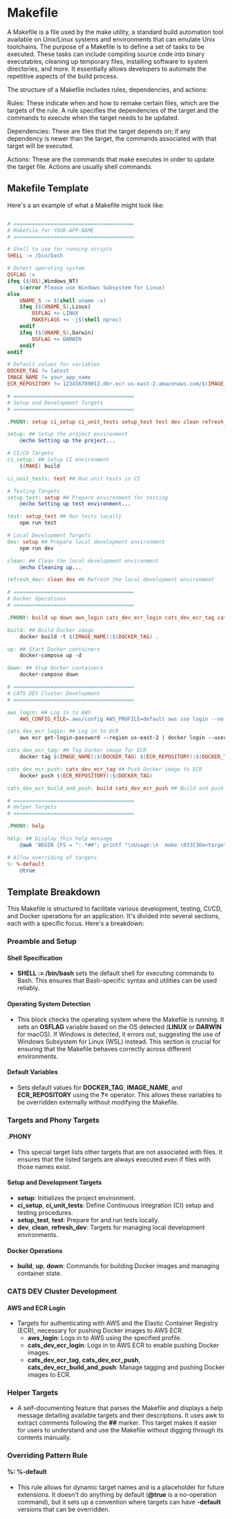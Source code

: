 # Makefile

A Makefile is a file used by the make utility, a standard build automation tool available on Unix/Linux systems and environments that can emulate Unix toolchains. The purpose of a Makefile is to define a set of tasks to be executed. These tasks can include compiling source code into binary executables, cleaning up temporary files, installing software to system directories, and more. It essentially allows developers to automate the repetitive aspects of the build process.

The structure of a Makefile includes rules, dependencies, and actions:

Rules: These indicate when and how to remake certain files, which are the targets of the rule. A rule specifies the dependencies of the target and the commands to execute when the target needs to be updated.

Dependencies: These are files that the target depends on; if any dependency is newer than the target, the commands associated with that target will be executed.

Actions: These are the commands that make executes in order to update the target file. Actions are usually shell commands.

## Makefile Template

Here's a an example of what a Makefile might look like:

```makefile

# =======================================
# Makefile for YOUR-APP-NAME
# =======================================

# Shell to use for running scripts
SHELL := /bin/bash

# Detect operating system
OSFLAG :=
ifeq ($(OS),Windows_NT)
	$(error Please use Windows Subsystem for Linux)
else
	UNAME_S := $(shell uname -s)
	ifeq ($(UNAME_S),Linux)
		OSFLAG += LINUX
		MAKEFLAGS += -j$(shell nproc)
	endif
	ifeq ($(UNAME_S),Darwin)
		OSFLAG += DARWIN
	endif
endif

# Default values for variables
DOCKER_TAG ?= latest
IMAGE_NAME ?= your_app_name
ECR_REPOSITORY ?= 123456789012.dkr.ecr.us-east-2.amazonaws.com/$(IMAGE_NAME)

# =======================================
# Setup and Development Targets
# =======================================

.PHONY: setup ci_setup ci_unit_tests setup_test test dev clean refresh_dev

setup: ## Setup the project environment
	@echo Setting up the project...

# CI/CD Targets
ci_setup: ## Setup CI environment
	$(MAKE) build

ci_unit_tests: test ## Run unit tests in CI

# Testing Targets
setup_test: setup ## Prepare environment for testing
	@echo Setting up test environment...

test: setup_test ## Run tests locally
	npm run test

# Local Development Targets
dev: setup ## Prepare local development environment
	npm run dev

clean: ## Clean the local development environment
	@echo Cleaning up...

refresh_dev: clean dev ## Refresh the local development environment

# =======================================
# Docker Operations
# =======================================

.PHONY: build up down aws_login cats_dev_ecr_login cats_dev_ecr_tag cats_dev_ecr_push cats_dev_ecr_build_and_push

build: ## Build Docker image
	docker build -t $(IMAGE_NAME):$(DOCKER_TAG) .

up: ## Start Docker containers
	docker-compose up -d

down: ## Stop Docker containers
	docker-compose down

# =======================================
# CATS DEV Cluster Development
# =======================================

aws_login: ## Log in to AWS
	AWS_CONFIG_FILE=.aws/config AWS_PROFILE=default aws sso login --no-browser

cats_dev_ecr_login: ## Log in to ECR
	aws ecr get-login-password --region us-east-2 | docker login --username AWS --password-stdin $(ECR_REPOSITORY)

cats_dev_ecr_tag: ## Tag Docker image for ECR
	docker tag $(IMAGE_NAME):$(DOCKER_TAG) $(ECR_REPOSITORY):$(DOCKER_TAG)

cats_dev_ecr_push: cats_dev_ecr_tag ## Push Docker image to ECR
	docker push $(ECR_REPOSITORY):$(DOCKER_TAG)

cats_dev_ecr_build_and_push: build cats_dev_ecr_push ## Build and push Docker image to ECR

# =======================================
# Helper Targets
# =======================================

.PHONY: help

help: ## Display this help message
	@awk 'BEGIN {FS = ":.*##"; printf "\nUsage:\n  make \033[36m<target>\033[0m\n"} /^[a-zA-Z_-]+:.*?##/ { printf "  \033[36m%-30s\033[0m %s\n", $$1, $$2 }' $(MAKEFILE_LIST)

# Allow overriding of targets
%: %-default
	@true
```

## Template Breakdown

This Makefile is structured to facilitate various development, testing, CI/CD, and Docker operations for an application. It's divided into several sections, each with a specific focus. Here's a breakdown:

### Preamble and Setup

#### Shell Specification
- **SHELL := /bin/bash** sets the default shell for executing commands to Bash. This ensures that Bash-specific syntax and utilities can be used reliably.

#### Operating System Detection
- This block checks the operating system where the Makefile is running. It sets an **OSFLAG** variable based on the OS detected (**LINUX** or **DARWIN** for macOS). If Windows is detected, it errors out, suggesting the use of Windows Subsystem for Linux (WSL) instead. This section is crucial for ensuring that the Makefile behaves correctly across different environments.

#### Default Variables
- Sets default values for **DOCKER_TAG**, **IMAGE_NAME**, and **ECR_REPOSITORY** using the **?=** operator. This allows these variables to be overridden externally without modifying the Makefile.

### Targets and Phony Targets

#### .PHONY
- This special target lists other targets that are not associated with files. It ensures that the listed targets are always executed even if files with those names exist.

#### Setup and Development Targets
- **setup**: Initializes the project environment.
- **ci_setup**, **ci_unit_tests**: Define Continuous Integration (CI) setup and testing procedures.
- **setup_test**, **test**: Prepare for and run tests locally.
- **dev**, **clean**, **refresh_dev**: Targets for managing local development environments.

#### Docker Operations
- **build**, **up**, **down**: Commands for building Docker images and managing container state.

### CATS DEV Cluster Development

#### AWS and ECR Login
- Targets for authenticating with AWS and the Elastic Container Registry (ECR), necessary for pushing Docker images to AWS ECR.
  - **aws_login**: Logs in to AWS using the specified profile.
  - **cats_dev_ecr_login**: Logs in to AWS ECR to enable pushing Docker images.
  - **cats_dev_ecr_tag**, **cats_dev_ecr_push**, **cats_dev_ecr_build_and_push**: Manage tagging and pushing Docker images to ECR.

### Helper Targets

- A self-documenting feature that parses the Makefile and displays a help message detailing available targets and their descriptions. It uses awk to extract comments following the **##** marker. This target makes it easier for users to understand and use the Makefile without digging through its contents manually.

### Overriding Pattern Rule

#### %: %-default
- This rule allows for dynamic target names and is a placeholder for future extensions. It doesn't do anything by default (**@true** is a no-operation command), but it sets up a convention where targets can have **-default** versions that can be overridden.


